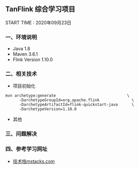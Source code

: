 ## TanFlink 综合学习项目 

 START TIME : 2020年09月23日

### 一、环境说明
- Java 1.8
- Maven 3.6.1
- Flink Version 1.10.0


### 二、相关技术
- 项目初始化
```shell script
mvn archetype:generate                               \
      -DarchetypeGroupId=org.apache.flink              \
      -DarchetypeArtifactId=flink-quickstart-java      \
      -DarchetypeVersion=1.10.0
```
- 其他



### 三、问题解决



### 四、参考学习网址
- [技术栈mstacks.com](http://mstacks.com/141/1505.html#content1505)